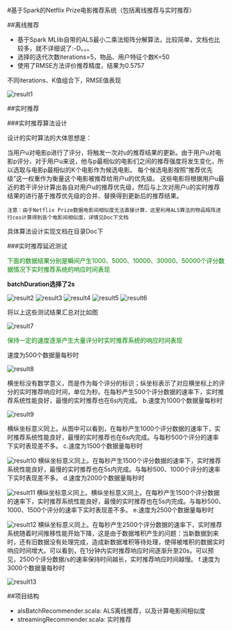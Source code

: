 #基于Spark的Netflix Prize电影推荐系统（包括离线推荐与实时推荐）


##离线推荐

- 基于Spark MLlib自带的ALS最小二乘法矩阵分解算法，比较简单，文档也比较多，就不详细说了:-D。。。
- 选择的迭代次数iterations=5，物品、用户特征个数K=50
- 使用了RMSE方法评价推荐精度，结果为0.5757

不同iterations、K值组合下，RMSE值表现

![result1](Pictures/1.png)


##实时推荐

###实时推荐算法设计

设计的实时算法的大体思想是：

当用户u对电影p进行了评分，将触发一次对u的推荐结果的更新。由于用户u对电影p评分，对于用户u来说，他与p最相似的电影们之间的推荐强度将发生变化，所以选取与电影p最相似的K个电影作为候选电影。
每个候选电影按照“推荐优先级”这一权重作为衡量这个电影被推荐给用户u的优先级。
这些电影将根据用户u最近的若干评分计算出各自对用户u的推荐优先级，然后与上次对用户u的实时推荐结果的进行基于推荐优先级的合并、替换得到更新后的推荐结果。

	注意：由于Netflix Prize数据电影间相似度无法直接计算，这里利用ALS算法的物品矩阵进行cos计算得到各个电影间相似度，详情见Doc下文档

具体算法设计实现文档在目录Doc下

###实时推荐延迟测试

<font color=green>下面的数据结果分别是瞬间产生1000、5000、10000、30000、50000个评分数据情况下实时推荐系统的响应时间表现</font>

**batchDuration选择了2s**

![result2](Pictures/2.png)
![result3](Pictures/3.png)
![result4](Pictures/4.png)
![result5](Pictures/5.png)
![result6](Pictures/6.png)

将以上这些测试结果汇总对比如图

![result7](Pictures/7.png)


<font color=green>保持一定的速度逐渐产生大量评分时实时推荐系统的响应时间表现</font>

速度为500个数据量每秒时

![result8](Pictures/8.png)

横坐标没有数学意义，而是作为每个评分的标识；纵坐标表示了对应横坐标上的评分的实时推荐响应时间，单位为秒。在每秒产生500个评分数据的速率下，实时推荐系统性能良好，最慢的实时推荐也在6s内完成。
b.速度为1000个数据量每秒时

![result9](Pictures/9.png)

横纵坐标意义同上。从图中可以看到，在每秒产生1000个评分数据的速率下，实时推荐系统性能良好，最慢的实时推荐也在6s内完成。与每秒500个评分的速率下实时表现差不多。
c.速度为1500个数据量每秒时

![result10](Pictures/10.png)
横纵坐标意义同上。在每秒产生1500个评分数据的速率下，实时推荐系统性能良好，最慢的实时推荐也在5s内完成。与每秒500、1000个评分的速率下实时表现差不多。
d.速度为2000个数据量每秒时

![result11](Pictures/11.png)
横纵坐标意义同上。横纵坐标意义同上。在每秒产生1500个评分数据的速率下，实时推荐系统性能良好，最慢的实时推荐也在5s内完成。与每秒500、1000、1500个评分的速率下实时表现差不多。
e.速度为2500个数据量每秒时

![result12](Pictures/12.png)
横纵坐标意义同上。在每秒产生2500个评分数据的速率下，实时推荐系统随着时间推移性能开始下降，这是由于数据堆积产生的问题：当新数据到来时，还有旧数据没有处理完成，造成新数据堆积等待处理，使得被堆积的数据实时响应时间增大。可以看到，在1分钟内实时推荐响应时间逐渐升至20s。可以预见，2500个评分数据/s的速率保持时间越长，实时推荐响应时间越慢。
f.速度为3000个数据量每秒时

![result13](Pictures/13.png)


##项目结构

- alsBatchRecommender.scala: ALS离线推荐，以及计算电影间相似度
- streamingRecommender.scala: 实时推荐

